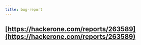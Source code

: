 ```yaml
---
title: bug-report
---
```


##
##
##
## [https://hackerone.com/reports/263589](https://hackerone.com/reports/263589)
##
##
##
##
##
##
##

